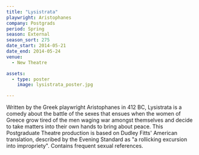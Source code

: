 ```yaml
---
title: "Lysistrata"
playwright: Aristophanes
company: Postgrads
period: Spring
season: External
season_sort: 275
date_start: 2014-05-21
date_end: 2014-05-24
venue:
  - New Theatre

assets:
  - type: poster
    image: lysistrata_poster.jpg

---
```


Written by the Greek playwright Aristophanes in 412 BC, Lysistrata is a comedy about the battle of the sexes that ensues when the women of Greece grow tired of the men waging war amongst themselves and decide to take matters into their own hands to bring about peace. This Postgraduate Theatre production is based on Dudley Fitts' American translation, described by the Evening Standard as "a rollicking excursion into impropriety". Contains frequent sexual references.
